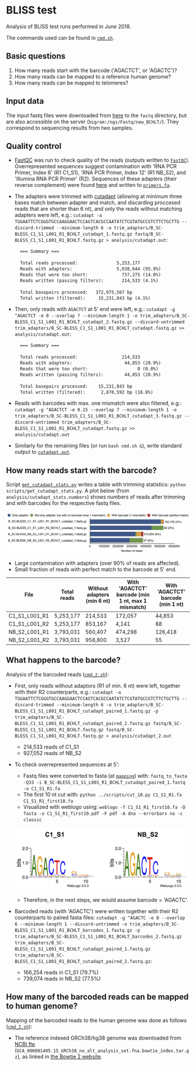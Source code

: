 # BLISS test

Analysis of BLISS test runs performed in June 2018. 

The commands used can be found in [`cmd.sh`](cmd.sh).

## Basic questions

1. How many reads start with the barcode ('AGACTCT', or 'AGACTC')?
2. How many reads can be mapped to a reference human genome?
3. How many reads can be mapped to telomeres?

## Input data

The input fastq files were downloaded from [here](http://bio4.cent.uw.edu.pl/BCHLT) to the `fastq` directory, but are also accessible on the server (`bigram:/ngs/Fastq/new_BCHLT/`). They correspond to sequencing results from two samples.

## Quality control

* [FastQC](https://www.bioinformatics.babraham.ac.uk/projects/fastqc/) was run to check quality of the reads (outputs written to [`FastQC`](FastQC)). Overrepresented sequences suggest contamination with 'RNA PCR Primer, Index 6' (R1 C1_S1), 'RNA PCR Primer, Index 12' (R1 NB_S2), and 'Illumina RNA PCR Primer' (R2). Sequences of these adapters (their reverse complement) were found [here](https://github.com/csf-ngs/fastqc/blob/master/Contaminants/contaminant_list.txt) and written to [`primers.fa`](trim_adapters/primers.fa).

* The adapters were trimmed with [cutadapt](https://cutadapt.readthedocs.io/) (allowing at minimum three bases match between adapter and match, and discarding proccesed reads that are shorter than 6 nt), and only the reads without matching adapters were left, e.g.: `cutadapt -a TGGAATTCTCGGGTGCCAAGGAACTCCAGTCACGCCAATATCTCGTATGCCGTCTTCTGCTTG --discard-trimmed --minimum-length 6 -o trim_adapters/B_SC-BLESS_C1_S1_L001_R1_BCHLT_cutadapt_1.fastq.gz fastq/B_SC-BLESS_C1_S1_L001_R1_BCHLT.fastq.gz > analysis/cutadapt.out`:

		=== Summary ===

		Total reads processed:               5,253,177
		Reads with adapters:                 5,038,644 (95.9%)
		Reads that were too short:             737,275 (14.0%)
		Reads written (passing filters):       214,533 (4.1%)
		
		Total basepairs processed:   372,975,567 bp
		Total written (filtered):     15,231,843 bp (4.1%)

* Then, only reads with `AGACTCT` at 5' end were left, e.g.: `cutadapt -g ^AGACTCT -e 0 --overlap 7 --minimum-length 1 -o trim_adapters/B_SC-BLESS_C1_S1_L001_R1_BCHLT_cutadapt_2.fastq.gz --discard-untrimmed trim_adapters/B_SC-BLESS_C1_S1_L001_R1_BCHLT_cutadapt.fastq.gz >> analysis/cutadapt.out`:

		=== Summary ===

		Total reads processed:                 214,533
		Reads with adapters:                    44,853 (20.9%)
		Reads that were too short:                   0 (0.0%)
		Reads written (passing filters):        44,853 (20.9%)
		
		Total basepairs processed:    15,231,843 bp
		Total written (filtered):      2,870,592 bp (18.8%)

* Reads with barcodes with max. one mismatch were also filtered, e.g.: `cutadapt -g ^AGACTCT -e 0.15 --overlap 7 --minimum-length 1 -o trim_adapters/B_SC-BLESS_C1_S1_L001_R1_BCHLT_cutadapt_3.fastq.gz --discard-untrimmed trim_adapters/B_SC-BLESS_C1_S1_L001_R1_BCHLT_cutadapt.fastq.gz >> analysis/cutadapt.out`

* Similarly for the remaining files (or run `bash cmd.sh &`), write standard output to [`cutadapt.out`](analysis/cutadapt.out).

## How many reads start with the barcode?

Script [`get_cutadapt_stats.py`](scripts/get_cutadapt_stats.py) writes a table with trimming statistics: `python scripts/get_cutadapt_stats.py`. A plot below (from `analysis/cutadapt_stats.numbers`) shows numbers of reads after trimming and with barcodes for the respective fastq files.

![alt text](analysis/cutadapt_stats.png)

* Large contamination with adapters (over 90% of reads are affected).
* Small fraction of reads with perfect match to the barcode at 5' end.

File | Total reads | Without adapters (min 6 nt) | With 'AGACTCT' barcode (min 1 nt, max 1 mismatch) | With 'AGACTCT' barcode (min 1 nt)
-----|-------------|-----------------------------------|--------------------------------------------------------------|--------------------------------------
C1_S1_L001_R1 | 5,253,177 | 214,533 | 172,057 | 44,853
C1_S1_L001_R2 | 5,253,177 | 853,167 | 4,141 | 88
NB_S2_L001_R1 | 3,793,031 | 560,407 | 474,298 | 126,418
NB_S2_L001_R2 | 3,793,031 | 958,800 | 3,527 | 55


## What happens to the barcode?

Analysis of the barcoded reads ([`cmd_2.sh`](cmd_2.sh)):

* First, only reads without adaptors (R1 of min. 6 nt) were left, together with their R2 counterparts, e.g.: `cutadapt -a TGGAATTCTCGGGTGCCAAGGAACTCCAGTCACGCCAATATCTCGTATGCCGTCTTCTGCTTG --discard-trimmed --minimum-length 6 -o trim_adapters/B_SC-BLESS_C1_S1_L001_R1_BCHLT_cutadapt_paired_1.fastq.gz -p trim_adapters/B_SC-BLESS_C1_S1_L001_R1_BCHLT_cutadapt_paired_2.fastq.gz fastq/B_SC-BLESS_C1_S1_L001_R1_BCHLT.fastq.gz fastq/B_SC-BLESS_C1_S1_L001_R2_BCHLT.fastq.gz > analysis/cutadapt_2.out`
	* 214,533 reads of C1_S1
	* 927,052 reads of NB_S2
* To check overrepresented sequences at 5':
	* Fastq files were converted to fasta (at [`mapping`](mapping)) with: `fastq_to_fasta -Q33 -i B_SC-BLESS_C1_S1_L001_R1_BCHLT_cutadapt_paired_1.fastq -o C1_S1_R1.fa`
	* The first 10 nt cut with: `python ../scripts/cut_10.py C1_S1_R1.fa C1_S1_R1_first10.fa`
	* Visualized with weblogo using: `weblogo -f C1_S1_R1_first10.fa -D fasta -o C1_S1_R1_first10.pdf -F pdf -A dna --errorbars no -c classic`

	![alt text](analysis/first_10.png)

	* Therefore, in the next steps, we would assume barcode = 'AGACTC'.
	
* Barcoded reads (with 'AGACTC') were written together with their R2 counterparts to paired fasta files: `cutadapt -g ^AGACTC -e 0 --overlap 6 --minimum-length 1 --discard-untrimmed -o trim_adapters/B_SC-BLESS_C1_S1_L001_R1_BCHLT_barcodes_1.fastq.gz -p trim_adapters/B_SC-BLESS_C1_S1_L001_R1_BCHLT_barcodes_2.fastq.gz trim_adapters/B_SC-BLESS_C1_S1_L001_R1_BCHLT_cutadapt_paired_1.fastq.gz trim_adapters/B_SC-BLESS_C1_S1_L001_R1_BCHLT_cutadapt_paired_2.fastq.gz`:
	* 166,254 reads in C1_S1 (79.7%)
	* 739,074 reads in NB_S2 (77.5%)

## How many of the barcoded reads can be mapped to human genome?

Mapping of the barcoded reads to the human genome was done as follows ([`cmd_2.sh`](cmd_2.sh)):

* The reference indexed GRCh38/hg38 genome was downloaded from [NCBI ftp](ftp://ftp.ncbi.nlm.nih.gov/genomes/archive/old_genbank/Eukaryotes/vertebrates_mammals/Homo_sapiens/GRCh38/seqs_for_alignment_pipelines/) (`GCA_000001405.15_GRCh38_no_alt_analysis_set.fna.bowtie_index.tar.gz`), as linked in [the Bowtie 2 website](http://bowtie-bio.sourceforge.net/bowtie2/index.shtml).


